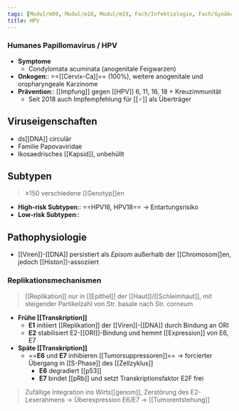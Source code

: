 ```yaml
---
tags: [Modul/m09, Modul/m18, Modul/m19, Fach/Infektiologie, Fach/Gynäkologie, Fach/Onkologie, Fach/Infektiologie/Erreger/Viren]
title: HPV
---
```

### Humanes Papillomavirus / HPV
- **Symptome** 
	- Condylomata acuminata (anogenitale Feigwarzen)
- **Onkogen**:: ==[[Cervix-Ca]]== (100%), weitere anogenitale und oropharyngeale Karzinome
- **Prävention**:: [[Impfung]] gegen [[HPV]] 6, 11, 16, 18 + Kreuzimmunität
	- Seit 2018 auch Impfempfehlung für [[♂]] als Überträger

## Viruseigenschaften
- ds[[DNA]] circulär
- Familie Papovaviridae
- Ikosaedrisches [[Kapsid]], unbehüllt

## Subtypen
> ≥150 verschiedene [[Genotyp]]en
- **High-risk Subtypen**:: ==HPV16, HPV18== → Entartungsrisiko
- **Low-risk Subtypen**:: 

## Pathophysiologie
- [[Viren]]-[[DNA]] persistiert als *Episom* außerhalb der [[Chromosom]]en, jedoch [[Histon]]-assoziiert
### Replikationsmechanismen
> [[Replikation]] nur in [[Epithel]] der [[Haut]]/[[Schleimhaut]], mit steigender Partikelzahl von Str. basale nach Str. corneum
- **Frühe [[Transkription]]**
	- **E1** initiiert [[Replikation]] der [[Viren]]-[[DNA]] durch Bindung an ORI
	- **E2** stabilisiert E2-[[ORI]]-Bindung und hemmt [[Expression]] von E6, E7
- **Späte [[Transkription]]**
	- ==**E6** und **E7** inhibieren [[Tumorsuppressoren]]== → forcierter Übergang in [[S-Phase]] des [[Zellzyklus]]
		- **E6** degradiert [[p53]]
		- **E7** bindet [[pRb]] und setzt Transkriptionsfaktor E2F frei

> Zufällige Integration ins Wirts[[genom]], Zerstörung des E2-Leserahmens → Überexpression E6/E7 → [[Tumorentstehung]]